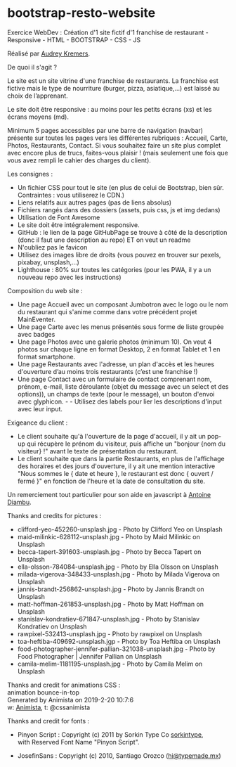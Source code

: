 # bootstrap-resto-website
    
Exercice WebDev : Création d'1 site fictif d'1 franchise de restaurant - Responsive - HTML - BOOTSTRAP - CSS - JS   

Réalisé par [Audrey Kremers](https://github.com/AudreyKremers).

De quoi il s'agit ?   

Le site est un site vitrine d'une franchise de restaurants. La franchise est fictive mais le type de nourriture (burger, pizza, asiatique,...) est laissé au choix de l’apprenant.   

Le site doit être responsive : au moins pour les petits écrans (xs) et les écrans moyens (md).   

Minimum 5 pages accessibles par une barre de navigation (navbar) présente sur toutes les pages vers les différentes rubriques : Accueil, Carte, Photos, Restaurants, Contact. Si vous souhaitez faire un site plus complet avec encore plus de trucs, faites-vous plaisir ! (mais seulement une fois que vous avez rempli le cahier des charges du client).   

Les consignes :   

-   Un fichier CSS pour tout le site (en plus de celui de Bootstrap, bien sûr. Contraintes : vous utiliserez le CDN.)   
-   Liens relatifs aux autres pages (pas de liens absolus)  
-   Fichiers rangés dans des dossiers (assets, puis css, js et img dedans)   
-   Utilisation de Font Awesome   
-   Le site doit être intégralement responsive.   
-   GitHub : le lien de la page GitHubPage se trouve à côté de la description (donc il faut une description au repo) ET on veut un readme   
-   N'oubliez pas le favicon   
-   Utilisez des images libre de droits (vous pouvez en trouver sur pexels, pixabay, unsplash,...)    
-   Lighthouse : 80% sur toutes les catégories (pour les PWA, il y a un nouveau repo avec les instructions)   

Composition du web site :   

-   Une page Accueil avec un composant Jumbotron avec le logo ou le nom du restaurant qui s'anime comme dans votre précédent projet MainEventer.   
-   Une page Carte avec les menus présentés sous forme de liste groupée avec badges   
-   Une page Photos avec une galerie photos (minimum 10). On veut 4 photos sur chaque ligne en format Desktop, 2 en format Tablet et 1 en format smartphone.    
-   Une page Restaurants avec l'adresse, un plan d'accès et les heures d'ouverture d’au moins trois restaurants (c’est une franchise !)    
-   Une page Contact avec un formulaire de contact comprenant nom, prénom, e-mail, liste déroulante (objet du message avec un select et des options)), un champs de texte (pour le message), un bouton d'envoi avec glyphicon. -  - Utilisez des labels pour lier les descriptions d'input avec leur input.   

Exigeance du client :   

-   Le client souhaite qu'à l'ouverture de la page d'accueil, il y ait un pop-up qui récupère le prénom du visiteur, puis affiche un "bonjour {nom du visiteur} !" avant le texte de présentation du restaurant.    
-   Le client souhaite que dans la partie Restaurants, en plus de l'affichage des horaires et des jours d'ouverture, il y ait une mention interactive "Nous sommes le { date et heure }, le restaurant est donc { ouvert / fermé }" en fonction de l'heure et la date de consultation du site.    

Un remerciement tout particulier pour son aide en javascript à [Antoine Diambu](https://www.linkedin.com/in/antoine-diambu-402776178/).

Thanks and credits for pictures :   

-   clifford-yeo-452260-unsplash.jpg - Photo by Clifford Yeo on Unsplash   
-   maid-milinkic-628112-unsplash.jpg - Photo by Maid Milinkic on Unsplash   
-   becca-tapert-391603-unsplash.jpg - Photo by Becca Tapert on Unsplash   
-   ella-olsson-784084-unsplash.jpg - Photo by Ella Olsson on Unsplash    
-   milada-vigerova-348433-unsplash.jpg - Photo by Milada Vigerova on Unsplash   
-   jannis-brandt-256862-unsplash.jpg - Photo by Jannis Brandt on Unsplash   
-   matt-hoffman-261853-unsplash.jpg - Photo by Matt Hoffman on Unsplash   
-   stanislav-kondratiev-671847-unsplash.jpg - Photo by Stanislav Kondratiev on Unsplash   
-   rawpixel-532413-unsplash.jpg - Photo by rawpixel on Unsplash   
-   toa-heftiba-409692-unsplash.jgp - Photo by Toa Heftiba on Unsplash   
-   food-photographer-jennifer-pallian-321038-unsplash.jpg - Photo by Food Photographer | Jennifer Pallian on Unsplash   
-   camila-melim-1181195-unsplash.jpg - Photo by Camila Melim on Unsplash   

Thanks and credit for animations CSS :  
animation bounce-in-top  
Generated by Animista on 2019-2-20 10:7:6  
w: [Animista](http://animista.net), t: @cssanimista   

Thanks and credit for fonts :   

- Pinyon Script : Copyright (c) 2011 by Sorkin Type Co [sorkintype](www.sorkintype.com),  
with Reserved Font Name "Pinyon Script".  

- JosefinSans : Copyright (c) 2010, Santiago Orozco (hi@typemade.mx)   
